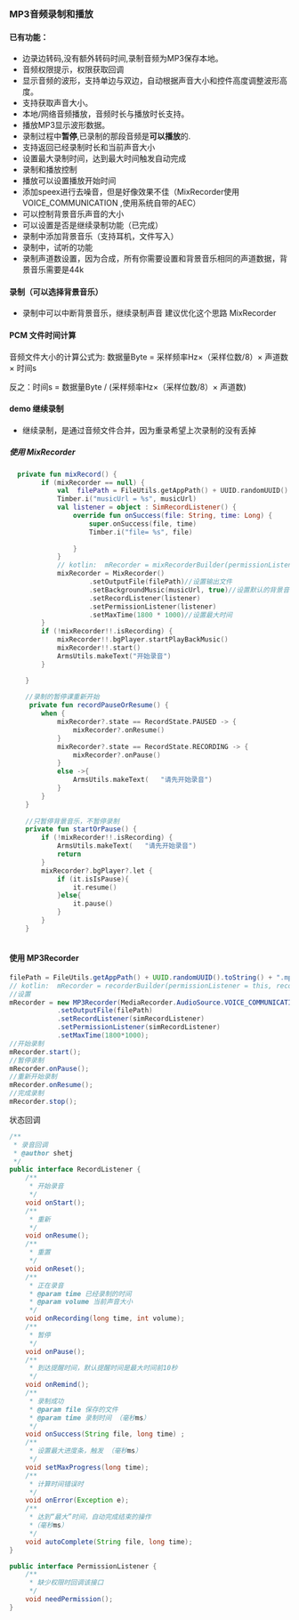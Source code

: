 ###  MP3音频录制和播放

#### 已有功能：

- 边录边转码,没有额外转码时间,录制音频为MP3保存本地。
- 音频权限提示，权限获取回调
- 显示音频的波形，支持单边与双边，自动根据声音大小和控件高度调整波形高度。
- 支持获取声音大小。
- 本地/网络音频播放，音频时长与播放时长支持。
- 播放MP3显示波形数据。
- 录制过程中**暂停**,已录制的那段音频是**可以播放**的.
- 支持返回已经录制时长和当前声音大小
- 设置最大录制时间，达到最大时间触发自动完成
- 录制和播放控制
- 播放可以设置播放开始时间
- 添加speex进行去噪音，但是好像效果不佳（MixRecorder使用VOICE_COMMUNICATION ,使用系统自带的AEC）
- 可以控制背景音乐声音的大小
- 可以设置是否是继续录制功能（已完成）
- 录制中添加背景音乐（支持耳机，文件写入）
- 录制中，试听的功能 
- 录制声道数设置，因为合成，所有你需要设置和背景音乐相同的声道数据，背景音乐需要是44k


#### 录制（可以选择背景音乐）
  - 录制中可以中断背景音乐，继续录制声音  建议优化这个思路 MixRecorder
#### PCM 文件时间计算

音频文件大小的计算公式为: 数据量Byte = 采样频率Hz×（采样位数/8）× 声道数 × 时间s

反之：时间s = 数据量Byte / (采样频率Hz×（采样位数/8）× 声道数)

#### demo 继续录制 
- 继续录制，是通过音频文件合并，因为重录希望上次录制的没有丢掉


##### 使用 MixRecorder
``` kotlin
  private fun mixRecord() {
        if (mixRecorder == null) {
            val  filePath = FileUtils.getAppPath() + UUID.randomUUID().toString() + "bg.mp3"
            Timber.i("musicUrl = %s", musicUrl)
            val listener = object : SimRecordListener() {
                override fun onSuccess(file: String, time: Long) {
                    super.onSuccess(file, time)
                    Timber.i("file= %s", file)
       
                }
            }
            // kotlin:  mRecorder = mixRecorderBuilder(permissionListener = this, recordListener = this)
            mixRecorder = MixRecorder()
                    .setOutputFile(filePath)//设置输出文件
                    .setBackgroundMusic(musicUrl, true)//设置默认的背景音乐
                    .setRecordListener(listener)
                    .setPermissionListener(listener)
                    .setMaxTime(1800 * 1000)//设置最大时间
        }
        if (!mixRecorder!!.isRecording) {
            mixRecorder!!.bgPlayer.startPlayBackMusic()
            mixRecorder!!.start()
            ArmsUtils.makeText("开始录音")
        }

    }
    
    //录制的暂停课重新开始
     private fun recordPauseOrResume() {
        when {
            mixRecorder?.state == RecordState.PAUSED -> {
                mixRecorder?.onResume()
            }
            mixRecorder?.state == RecordState.RECORDING -> {
                mixRecorder?.onPause()
            }
            else ->{
                ArmsUtils.makeText(   "请先开始录音")
            }
        }
    }
    
    //只暂停背景音乐，不暂停录制
    private fun startOrPause() {
        if (!mixRecorder!!.isRecording) {
            ArmsUtils.makeText(   "请先开始录音")
            return
        }
        mixRecorder?.bgPlayer?.let {
            if (it.isIsPause){
                it.resume()
            }else{
                it.pause()
            }
        }
    }
    
```


#### 使用 MP3Recorder
```java
filePath = FileUtils.getAppPath() + UUID.randomUUID().toString() + ".mp3";
// kotlin:  mRecorder = recorderBuilder(permissionListener = this, recordListener = this)
//设置
mRecorder = new MP3Recorder(MediaRecorder.AudioSource.VOICE_COMMUNICATION,BuildConfig.DEBUG)      
			.setOutputFile(filePath)        
			.setRecordListener(simRecordListener)    			
			.setPermissionListener(simRecordListener)        
			.setMaxTime(1800*1000);
//开始录制
mRecorder.start();
//暂停录制
mRecorder.onPause();
//重新开始录制
mRecorder.onResume();
//完成录制
mRecorder.stop();
```

状态回调

```java
/**
 * 录音回调
 * @author shetj
 */
public interface RecordListener {
	/**
	 * 开始录音
	 */
	void onStart();
	/**
	 * 重新
	 */
	void onResume();
	/**
	 * 重置
	 */
	void onReset();
	/**
	 * 正在录音
	 * @param time 已经录制的时间
	 * @param volume 当前声音大小
	 */
	void onRecording(long time, int volume);
	/**
	 * 暂停
	 */
	void onPause();
	/**
	 * 到达提醒时间，默认提醒时间是最大时间前10秒
	 */
	void onRemind();
	/**
	 * 录制成功
	 * @param file 保存的文件
	 * @param time 录制时间 （毫秒ms）
	 */
	void onSuccess(String file, long time) ;
	/**
	 * 设置最大进度条，触发 （毫秒ms）
	 */
	void setMaxProgress(long time);
	/**
	 * 计算时间错误时
	 */
	void onError(Exception e);
	/**
	 * 达到“最大”时间，自动完成结束的操作
	 *（毫秒ms）
	 */
	void autoComplete(String file, long time);
}
```

```java
public interface PermissionListener {
	/**
	 * 缺少权限时回调该接口
	 */
	void needPermission();
}
```
